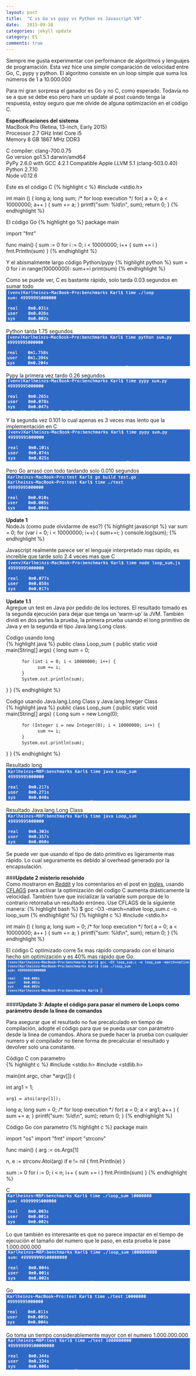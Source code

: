 ```yaml
---
layout: post
title:  "C vs Go vs pypy vs Python vs Javascript V8"
date:   2015-09-28
categories: jekyll update
category: ES
comments: true
---
```


Siempre me gusta experimentar con performance de algoritmos y lenguajes de programación. Esta vez hice una simple comparación de velocidad entre Go, C, pypy y python. El algoritmo consiste en un loop simple que suma los números de 1 a 10.000.000

Para mi gran sorpresa el ganador es Go y no C, como esperado. Todavía no se a que se debe eso pero hare un update al post cuando tenga la respuesta, estoy seguro que me olvide de alguna optimización en el código C. 

**Especificaciones del sistema**  
MacBook Pro (Retina, 13-inch, Early 2015)  
Processor 2.7 GHz Intel Core i5  
Memory 8 GB 1867 MHz DDR3  

C compiler: clang-700.0.75  
Go version go1.5.1 darwin/amd64  
PyPy 2.6.0 with GCC 4.2.1 Compatible Apple LLVM 5.1 (clang-503.0.40)  
Python 2.7.10  
Node v0.12.6  

Este es el código C
{% highlight c %}
#include <stdio.h>
 
int main ()
{
   long a;
   long sum;
   /* for loop execution */
   for( a = 0; a < 10000000; a++ )
   {
        sum += a;
   }
    printf("sum: %ld\n", sum);
   return 0;
}
{% endhighlight %}

El código Go
{% highlight go %}
package main

import "fmt"

func main() {
    sum := 0
    for i := 0; i < 10000000; i++ {
        sum += i
    }
    fmt.Println(sum)
}
{% endhighlight %}

Y el abismalmente largo código Python/pypy
{% highlight python %}
sum = 0
for i in range(10000000):
    sum+=i
print(sum)
{% endhighlight %}


Como se puede ver, C es bastante rápido, solo tarda 0.03 segundos en sumar todo
![Image image1](https://raw.githubusercontent.com/Karlheinzniebuhr/karlheinzniebuhr.github.io/master/ES/_posts/img/c.png)

Python tarda 1.75 segundos 
![Image image1](https://raw.githubusercontent.com/Karlheinzniebuhr/karlheinzniebuhr.github.io/master/ES/_posts/img/python.png)

Pypy la primera vez tardo 0.26 segundos
![Image image1](https://raw.githubusercontent.com/Karlheinzniebuhr/karlheinzniebuhr.github.io/master/ES/_posts/img/pypy1.png)

Y la segunda vez 0.101 lo cual apenas es 3 veces mas lento que la implementación en C
![Image image1](https://raw.githubusercontent.com/Karlheinzniebuhr/karlheinzniebuhr.github.io/master/ES/_posts/img/pypy2.png)

Pero Go arrasó con todo tardando solo 0.010 segundos
![Image image1](https://raw.githubusercontent.com/Karlheinzniebuhr/karlheinzniebuhr.github.io/master/ES/_posts/img/go.png)

**Update 1**  
NodeJs (como pude olvidarme de eso?)
{% highlight javascript %}
var sum = 0;
for (var i = 0; i < 10000000; i++) {
  sum+=i;
}
console.log(sum);
{% endhighlight %}

Javascript realmente parece ser el lenguaje interpretado mas rápido, es increíble que tarde solo 2.4 veces mas que C
![Image image1](https://raw.githubusercontent.com/Karlheinzniebuhr/karlheinzniebuhr.github.io/master/ES/_posts/img/nodejs.png)

**Update 1.1**  
Agregue un test en Java por pedido de los lectores. El resultado tomado es la segunda ejecución para dejar que tenga un ‘warm-up’ la JVM. 
También dividi en dos partes la prueba, la primera prueba usando el long primitivo de Java y en la segunda el tipo Java.lang.Long class.

Codigo usando long  
{% highlight java %}
public class Loop_sum {
  public static void main(String[] args) {
          long sum = 0;

          for (int i = 0; i < 10000000; i++) {
                sum += i;
          }
          System.out.println(sum);
  }
}
{% endhighlight %}

Codigo usando Java.lang.Long Class y Java.lang.Integer Class  
{% highlight java %}
public class Loop_sum {
  public static void main(String[] args) {
          Long sum = new Long(0);

          for (Integer i = new Integer(0); i < 10000000; i++) {
                sum += i;
          }
          System.out.println(sum);
  }
}
{% endhighlight %}

Resultado long
![Image image1](https://raw.githubusercontent.com/Karlheinzniebuhr/karlheinzniebuhr.github.io/master/ES/_posts/img/java-primitive.png)

Resultado Java.lang.Long Class
![Image image1](https://raw.githubusercontent.com/Karlheinzniebuhr/karlheinzniebuhr.github.io/master/ES/_posts/img/java-object.png)

Se puede ver que usando el tipo de dato primitivo es ligeramente mas rápido. Lo cual seguramente es debido al overhead generado por la encapsulación. 


###**Update 2 misterio resolvido**  
Como mostraron en [Reddit](https://www.reddit.com/r/compsci/comments/3mss9b/any_idea_why_this_go_loop_is_faster_than_pure_c/) y los comentarios en el post en [ingles](http://karlheinzniebuhr.github.io/en/2015/09/28/C-vs-Go-vs-pypy-vs-Python/), usando [CFLAGS](https://wiki.gentoo.org/wiki/GCC_optimization) para activar la optimización del codigo C aumenta drásticamente la velocidad. También tuve que inicializar la variable sum porque de lo contrario retornaba un resultado erróneo. Use CFLAGS de la siguiente manera:
{% highlight bash %}
$ gcc -O3 -march=native loop_sum.c -o loop_sum
{% endhighlight %}
{% highlight c %}
#include <stdio.h>
 
int main ()
{
   long a;
   long sum = 0;
   /* for loop execution */
   for( a = 0; a < 10000000; a++ )
   {
      sum += a;
   }
    printf("sum: %ld\n", sum);
   return 0;
}
{% endhighlight %}



El código C optimizado corre 5x mas rápido comparado con el binario hecho sin optimización y es 40% mas rápido que Go. 
![Image image1](https://raw.githubusercontent.com/Karlheinzniebuhr/karlheinzniebuhr.github.io/master/ES/_posts/img/c-opt.png)

####**Update 3: Adapte el código para pasar el numero de Loops como parámetro desde la linea de comandos**

Para asegurar que el resultado no fue precalculado en tiempo de compilación, adopte el código para que se pueda usar con parámetro desde la linea de comandos. Ahora se puede hacer la prueba con cualquier numero y el compilador no tiene forma de precalcular el resultado y devolver solo una constante. 

Código C con parametro  
{% highlight c %}
#include <stdio.h>
#include <stdlib.h>

main(int argc, char *argv[])
{

  int arg1 = 1;

    arg1 = atoi(argv[1]);

   long a;
   long sum = 0;
   /* for loop execution */
   for( a = 0; a < arg1; a++ )
   {
      sum += a;
   }
    printf("sum: %ld\n", sum);
   return 0;
}
{% endhighlight %}

Código Go con parametro
{% highlight c %}
package main

import "os"
import "fmt"
import "strconv"

func main() {
  arg := os.Args[1]

  n, e := strconv.Atoi(arg)
  if e != nil {
      fmt.Println(e)
  }

  sum := 0
  for i := 0; i < n; i++ {
    sum += i
  }
  fmt.Println(sum)
}
{% endhighlight %}

C  
![Image image1](https://raw.githubusercontent.com/Karlheinzniebuhr/karlheinzniebuhr.github.io/master/ES/_posts/img/c-cmd.png)


Lo que también es interesante es que no parece impactar en el tiempo de ejecución el tamaño del numero que le paso, en esta prueba le pase 1.000.000.000
![Image image1](https://raw.githubusercontent.com/Karlheinzniebuhr/karlheinzniebuhr.github.io/master/ES/_posts/img/c-cmd2.png)

Go  
![Image image1](https://raw.githubusercontent.com/Karlheinzniebuhr/karlheinzniebuhr.github.io/master/ES/_posts/img/go-cmd.png)

Go toma un tiempo considerablemente mayor con el numero 1.000.000.000  
![Image image1](https://raw.githubusercontent.com/Karlheinzniebuhr/karlheinzniebuhr.github.io/master/ES/_posts/img/go-cmd2.png)
